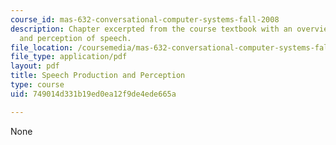 ```yaml
---
course_id: mas-632-conversational-computer-systems-fall-2008
description: Chapter excerpted from the course textbook with an overview of the production
  and perception of speech.
file_location: /coursemedia/mas-632-conversational-computer-systems-fall-2008/749014d331b19ed0ea12f9de4ede665a_schmandt_ch2.pdf
file_type: application/pdf
layout: pdf
title: Speech Production and Perception
type: course
uid: 749014d331b19ed0ea12f9de4ede665a

---
```

None